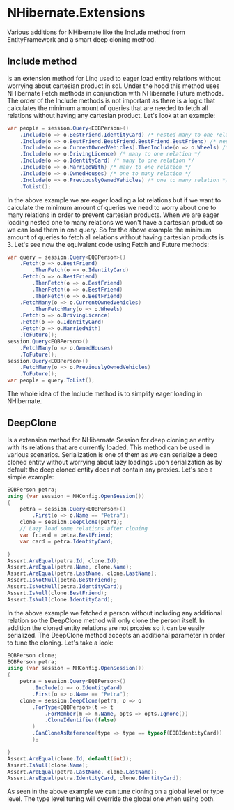 
NHibernate.Extensions
=====================

Various additions for NHibernate like the Include method from EntityFramework and a smart deep cloning method.

## Include method

Is an extension method for Linq used to eager load entity relations without worrying about cartesian product in sql. Under the hood this method uses NHibernate Fetch methods in conjunction with NHibernate Future methods. The order of the Include methods is not important as there is a logic that calculates the minimum amount of queries that are needed to fetch all relations without having any cartesian product. Let's look at an example:

```cs
var people = session.Query<EQBPerson>()
	.Include(o => o.BestFriend.IdentityCard) /* nested many to one relations */
	.Include(o => o.BestFriend.BestFriend.BestFriend.BestFriend) /* nested many to one relations */
	.Include(o => o.CurrentOwnedVehicles).ThenInclude(o => o.Wheels) /* nested one to many relations */
	.Include(o => o.DrivingLicence) /* many to one relation */
	.Include(o => o.IdentityCard) /* many to one relation */
	.Include(o => o.MarriedWith) /* many to one relation */
	.Include(o => o.OwnedHouses) /* one to many relation */
	.Include(o => o.PreviouslyOwnedVehicles) /* one to many relation */
	.ToList();
```

In the above example we are eager loading a lot relations but if we want to calculate the minimum amount of queries we need to worry about one to many relations in order to prevent cartesian products. When we are eager loading nested one to many relations we won't have a cartesian product so we can load them in one query. So for the above example the minimum amount of queries to fetch all relations without having cartesian products is 3. Let's see now the equivalent code using Fetch and Future methods:

```cs
var query = session.Query<EQBPerson>()
	.Fetch(o => o.BestFriend)
		.ThenFetch(o => o.IdentityCard)
	.Fetch(o => o.BestFriend)
		.ThenFetch(o => o.BestFriend)
		.ThenFetch(o => o.BestFriend)
		.ThenFetch(o => o.BestFriend)
	.FetchMany(o => o.CurrentOwnedVehicles)
		.ThenFetchMany(o => o.Wheels)
	.Fetch(o => o.DrivingLicence)
	.Fetch(o => o.IdentityCard)
	.Fetch(o => o.MarriedWith)
	.ToFuture();
session.Query<EQBPerson>()
	.FetchMany(o => o.OwnedHouses)
	.ToFuture();
session.Query<EQBPerson>()
	.FetchMany(o => o.PreviouslyOwnedVehicles)
	.ToFuture();
var people = query.ToList();
```

The whole idea of the Include method is to simplify eager loading in NHibernate.


## DeepClone

Is a extension method for NHibernate Session for deep cloning an entity with its relations that are currently loaded. This method can be used in various scenarios. Serialization is one of them as we can serialize a deep cloned entity without worrying about lazy loadings upon serialization as by default the deep cloned entity does not contain any proxies. Let's see a simple example:

```cs
EQBPerson petra;
using (var session = NHConfig.OpenSession())
{
	petra = session.Query<EQBPerson>()
		.First(o => o.Name == "Petra");
	clone = session.DeepClone(petra);
	// Lazy load some relations after cloning
	var friend = petra.BestFriend;
	var card = petra.IdentityCard;

}
Assert.AreEqual(petra.Id, clone.Id);
Assert.AreEqual(petra.Name, clone.Name);
Assert.AreEqual(petra.LastName, clone.LastName);
Assert.IsNotNull(petra.BestFriend);
Assert.IsNotNull(petra.IdentityCard);
Assert.IsNull(clone.BestFriend);
Assert.IsNull(clone.IdentityCard);
```

In the above example we fetched a person without including any additional relation so the DeepClone method will only clone the person itself. In addition the cloned entity relations are not proxies so it can be easily serialized. The DeepClone method accepts an additional parameter in order to tune the cloning. Let's take a look:

```cs
EQBPerson clone;
EQBPerson petra;
using (var session = NHConfig.OpenSession())
{
	petra = session.Query<EQBPerson>()
		.Include(o => o.IdentityCard)
		.First(o => o.Name == "Petra");
	clone = session.DeepClone(petra, o => o
		.ForType<EQBPerson>(t => t
			.ForMember(m => m.Name, opts => opts.Ignore())
			.CloneIdentifier(false)
		)
		.CanCloneAsReference(type => type == typeof(EQBIdentityCard))
		);

}
Assert.AreEqual(clone.Id, default(int));
Assert.IsNull(clone.Name);
Assert.AreEqual(petra.LastName, clone.LastName);
Assert.AreEqual(petra.IdentityCard, clone.IdentityCard);
```

As seen in the above example we can tune cloning on a global level or type level. The type level tuning will override the global one when using both.
